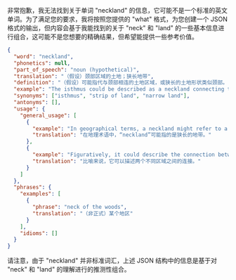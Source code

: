 非常抱歉，我无法找到关于单词 "neckland" 的信息，它可能不是一个标准的英文单词。为了满足您的要求，我将按照您提供的 "what" 格式，为您创建一个 JSON 格式的输出，但内容会基于我能找到的关于 "neck" 和 "land" 的一些基本信息进行组合，这可能不是您想要的精确结果，但希望能提供一些参考价值。

```json
{
  "word": "neckland",
  "phonetics": null,
  "part_of_speech": "noun (hypothetical)",
  "translation": "（假设）颈部区域的土地；狭长地带",
  "definition": "（假设）可能指代与颈部相连的土地区域，或狭长的土地形状类似颈部。",
  "example": "The isthmus could be described as a neckland connecting two larger landmasses.",
  "synonyms": ["isthmus", "strip of land", "narrow land"],
  "antonyms": [],
  "usage": {
    "general_usage": [
      {
        "example": "In geographical terms, a neckland might refer to a narrow strip of land.",
        "translation": "在地理术语中，“neckland”可能指的是狭长的地带。"
      },
      {
        "example": "Figuratively, it could describe the connection between two distinct areas.",
        "translation": "比喻来说，它可以描述两个不同区域之间的连接。"
      }
    ]
  },
  "phrases": {
    "examples": [
      {
        "phrase": "neck of the woods",
        "translation": "（非正式）某个地区"
      }
    ],
    "idioms": []
  }
}
```

请注意，由于 "neckland" 并非标准词汇，上述 JSON 结构中的信息是基于对 "neck" 和 "land" 的理解进行的推测性组合。 